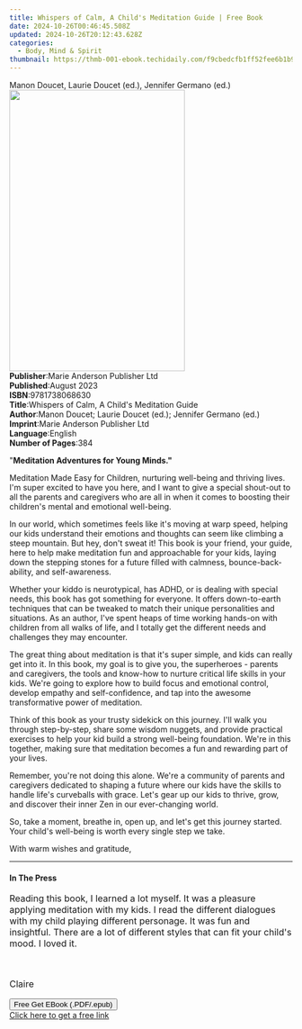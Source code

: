 ```yaml
---
title: Whispers of Calm, A Child's Meditation Guide | Free Book
date: 2024-10-26T00:46:45.508Z
updated: 2024-10-26T20:12:43.628Z
categories:
  - Body, Mind & Spirit
thumbnail: https://thmb-001-ebook.techidaily.com/f9cbedcfb1ff52fee6b1b91cdade16822668983f1676b9d3c603031316059f4f.jpg
---
```

<main id="book-container">
  <div class="flex flex-col">
    <div class="book-brief flex-1 py-6 px-4 sm:p-6 md:py-10 md:px-8">
      <!-- brief-->
      <div class="book-brief-main">
        Manon Doucet, Laurie Doucet (ed.), Jennifer Germano (ed.)
      </div>
    </div>
    <div
      class="book-meta-info flex-1 grid gap-4 col-start-1 col-end-3 row-start-1 sm:mb-6 sm:grid-cols-4 lg:gap-6 lg:col-start-2 lg:row-end-6 lg:row-span-6 lg:mb-0"
    >
      <div
        class="book-meta-info-left place-content-center mt-4 p-4 text-sm leading-6 col-start-2 col-span-2 dark:text-slate-400"
      >
        <img
          class="w-full h-500 object-cover rounded-lg sm:h-255 sm:col-span-2 lg:col-span-full"
          src="https://img-001-ebook.techidaily.com/b796c96e830e9c9313fb501ad98fe282fe37f0939801a18afceafccb7baf91f8.jpg"
          alt=""
          width="312"
          height="500"
        />
      </div>
      <div
        class="book-meta-info-right mt-2 col-start-1 row-start-2 col-span-3 self-center"
      >
        <!-- meta data  -->
        <div class="flex flex-col px-4 md:px-8">
          <div class="flex-1">
            <strong>Publisher</strong>:<span class="px-2"
              >Marie Anderson Publisher Ltd</span
            >
          </div>
          <div class="flex-1">
            <strong>Published</strong>:<span class="px-2">August 2023</span>
          </div>
          <div class="flex-1">
            <strong>ISBN</strong>:<span class="px-2">9781738068630</span>
          </div>
          <div class="flex-1">
            <strong>Title</strong>:<span class="px-2"
              >Whispers of Calm, A Child&#39;s Meditation Guide</span
            >
          </div>
          <div class="flex-1">
            <strong>Author</strong>:<span class="px-2"
              >Manon Doucet; Laurie Doucet (ed.); Jennifer Germano (ed.)</span
            >
          </div>
          <div class="flex-1">
            <strong>Imprint</strong>:<span class="px-2"
              >Marie Anderson Publisher Ltd</span
            >
          </div>
          <div class="flex-1">
            <strong>Language</strong>:<span class="px-2">English</span>
          </div>
          <div class="flex-1">
            <strong>Number of Pages</strong>:<span class="px-2">384</span>
          </div>
        </div>
      </div>
    </div>
    <div class="book-description flex-1 py-6 px-4 sm:p-6 md:py-10 md:px-8">
      <div class="book-description-main">
        <div accordion-content="" id="description">
          <p class="ql-align-center">
            "<strong>Meditation Adventures for Young Minds." &nbsp;</strong>
          </p>
          <p>
            Meditation Made Easy for Children,&nbsp;nurturing well-being and
            thriving lives.<strong>&nbsp;</strong> I'm super excited to have you
            here, and I want to give a special shout-out to all the parents and
            caregivers who are all in when it comes to boosting their children's
            mental and emotional well-being.
          </p>
          <p></p>
          <p>
            In our world, which sometimes feels like it's moving at warp speed,
            helping our kids understand their emotions and thoughts can seem
            like climbing a steep mountain. But hey, don't sweat it! This book
            is your friend, your guide, here to help make meditation fun and
            approachable for your kids, laying down the stepping stones for a
            future filled with calmness, bounce-back-ability, and
            self-awareness.
          </p>
          <p></p>
          <p>
            Whether your kiddo is neurotypical, has ADHD, or is dealing with
            special needs, this book has got something for everyone. It offers
            down-to-earth techniques that can be tweaked to match their unique
            personalities and situations. As an author, I've spent heaps of time
            working hands-on with children from all walks of life, and I totally
            get the different needs and challenges they may encounter.
          </p>
          <p></p>
          <p>
            The great thing about meditation is that it's super simple, and kids
            can really get into it. In this book, my goal is to give you, the
            superheroes - parents and caregivers, the tools and know-how to
            nurture critical life skills in your kids. We're going to explore
            how to build focus and emotional control, develop empathy and
            self-confidence, and tap into the awesome transformative power of
            meditation.
          </p>
          <p></p>
          <p>
            Think of this book as your trusty sidekick on this journey. I'll
            walk you through step-by-step, share some wisdom nuggets, and
            provide practical exercises to help your kid build a strong
            well-being foundation. We're in this together, making sure that
            meditation becomes a fun and rewarding part of your lives.
          </p>
          <p></p>
          <p>
            Remember, you're not doing this alone. We're a community of parents
            and caregivers dedicated to shaping a future where our kids have the
            skills to handle life's curveballs with grace. Let's gear up our
            kids to thrive, grow, and discover their inner Zen in our
            ever-changing world.
          </p>
          <p></p>
          <p>
            So, take a moment, breathe in, open up, and let's get this journey
            started. Your child's well-being is worth every single step we take.
          </p>
          <p>With warm wishes and gratitude,</p>
        </div>
        <div class="accordion-fader"></div>
      </div>
    </div>
    <div class="book-excerpts flex-1 py-6 px-4 sm:p-6 md:py-10 md:px-8">
      <!-- excerpts-->
      <div class="book-excerpts-main">
        <hr />
        <h4 class="placeholder placeholder-heading">
          <span>In The Press</span>
        </h4>
        <p></p>
        <p style="font-size: 16px">
          Reading this book, I learned a lot myself. It was a pleasure applying
          meditation with my kids. I read the different dialogues with my child
          playing different personage. It was fun and insightful. There are a
          lot of different styles that can fit your child's mood. I loved it.
        </p>
        <p style="font-size: 16px"><br /></p>
        <p style="font-size: 16px">Claire</p>
        <p></p>
      </div>
    </div>
    <div
      class="book-about-author flex-1 py-6 px-4 sm:p-6 md:py-10 md:px-8"
    ></div>
    <div class="book-free-get flex-1 py-6 px-4 sm:p-6 md:py-10 md:px-8">
      <button
        id="btn-free-get"
        class="bg-blue-500 hover:bg-blue-700 text-white font-bold py-2 px-4 rounded"
      >
        Free Get EBook (.PDF/.epub)
      </button>
      <div id="countdown-display" class="px-2 text-lg mt-2"></div>
      <a
        id="free-link"
        class="hidden bg-blue-500 hover:bg-blue-700 text-white font-bold py-2 px-4 rounded"
        href="https://www.ebooks.com/en-us/book/211031378/whispers-of-calm-a-child-s-meditation-guide/manon-doucet/"
        target="_blank"
        >Click here to get a free link</a
      >
    </div>
    <script>
      let countdownTime = 0;
      let countdownInterval = null;
      document
        .getElementById('btn-free-get')
        .addEventListener('click', startCountdown);
      function startCountdown() {
        countdownTime = new Date().getTime() + 60000 * 3;
        countdownInterval = setInterval(updateCountdown, 1000);
        document.getElementById('btn-free-get').disabled = true;
        document
          .getElementById('btn-free-get')
          .classList.add('bg-gray-500', 'cursor-not-allowed');
      }
      function updateCountdown() {
        let currentTime = new Date().getTime();
        let timeLeft = countdownTime - currentTime;
        let secondsLeft = Math.floor(timeLeft / 1000);
        document.getElementById('countdown-display').innerHTML =
          `Remaining time: ${secondsLeft} seconds.`;
        if (secondsLeft <= 0) {
          clearInterval(countdownInterval);
          document.getElementById('btn-free-get').classList.add('hidden');
          document.getElementById('free-link').classList.remove('hidden');
          document.getElementById('countdown-display').innerHTML = '';
        }
      }
    </script>
  </div>
</main>

<ins class="adsbygoogle"
      style="display:block"
      data-ad-client="ca-pub-7571918770474297"
      data-ad-slot="8358498916"
      data-ad-format="auto"
      data-full-width-responsive="true"></ins>
    